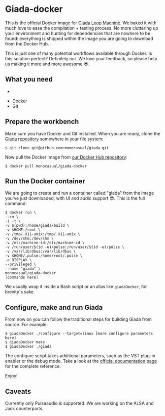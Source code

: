 # Giada-docker

This is the official Docker image for [Giada Loop Machine](https://giadamusic.com/). We baked it with much love to ease the compilation + testing process. No more cluttering up your environment and hunting for dependencies that are nowhere to be found: everything is shipped within the image you are going to download from the Docker Hub.

This is just one of many potential workflows available through Docker. Is this solution perfect? Definitely not. We love your feedback, so please help us making it more and more awesome :heart_eyes:.

## What you need
+
* Docker
* Git

## Prepare the workbench

Make sure you have Docker and Git installed. When you are ready, clone the [Giada repository](https://github.com/monocasual/giada) somewhere in your file system:

`$ git clone git@github.com:monocasual/giada.git`

Now pull the Docker image from [our Docker Hub repository](https://hub.docker.com/u/monocasual/):

`$ docker pull monocasual/giada-docker`

## Run the Docker container

We are going to create and run a container called "giada" from the image you've just downloaded, with UI and audio support :sunglasses:. This is the full command:

```
$ docker run \
--rm \
-i -t \
-v $(pwd):/home/giada/build \
-v $HOME:/root \
-v /tmp/.X11-unix:/tmp/.X11-unix \
-v /dev/shm:/dev/shm \
-v /etc/machine-id:/etc/machine-id \
-v /run/user/$(id -u)/pulse:/run/user/$(id -u)/pulse \
-v /var/lib/dbus:/var/lib/dbus \
-v $HOME/.pulse:/home/root/.pulse \
-e DISPLAY \
--privileged \
--name "giada" \
monocasual/giada-docker 
[commands here]
```

We usually wrap it inside a Bash script or an alias like `giadaDocker`, for brevity's sake. 

## Configure, make and run Giada

From now on you can follow the traditional steps for building Giada from source. For example:

```
$ giadaDocker ./configure --target=linux [more configure parameters here]
$ giadaDocker make
$ giadaDocker ./giada
```

The configure script takes additional parameters, such as the VST plug-in enabler or the debug mode. Take a look at the [official documentation page](https://www.giadamusic.com/documentation/show/compiling-from-source) for the complete reference.

Enjoy!

## Caveats

Currently only Pulseaudio is supported. We are working on the ALSA and Jack counterparts.